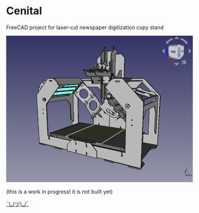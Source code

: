 # Cenital
FreeCAD project for laser-cut newspaper digitization copy stand

![preview image](https://github.com/Bibliohack/Cenital/blob/main/media/preview.png)

(this is a work in progress! it is not built yet)

[ ¯\\\_(ツ)\_/¯](http://files.bibliohack.org/cenital.mp4)
